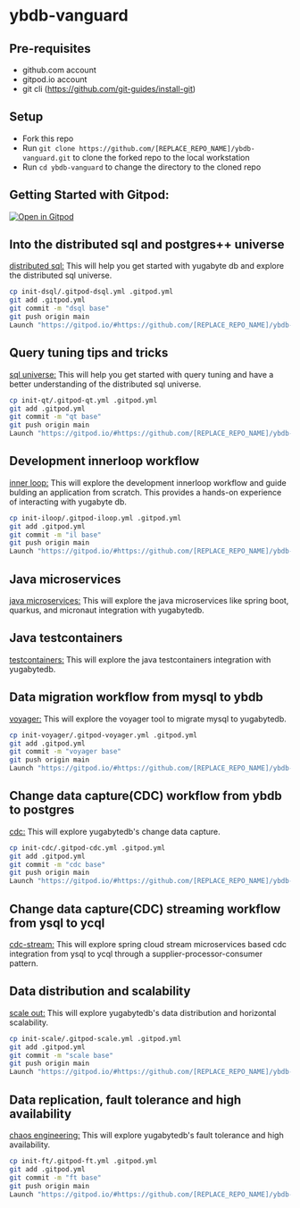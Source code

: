 # ybdb-vanguard

## Pre-requisites
- github.com account
- gitpod.io account
- git cli (https://github.com/git-guides/install-git)

## Setup
- Fork this repo
- Run `git clone https://github.com/[REPLACE_REPO_NAME]/ybdb-vanguard.git` to clone the forked repo to the local workstation
- Run `cd ybdb-vanguard` to change the directory to the cloned repo

## Getting Started with Gitpod:
[![Open in Gitpod](https://gitpod.io/button/open-in-gitpod.svg)](https://gitpod.io/#https://github.com/...)

## Into the distributed sql and postgres++ universe
[distributed sql:](init-dsql/README.md)
This will help you get started with yugabyte db and explore the distributed sql universe.

```bash
cp init-dsql/.gitpod-dsql.yml .gitpod.yml
git add .gitpod.yml
git commit -m "dsql base"
git push origin main
Launch "https://gitpod.io/#https://github.com/[REPLACE_REPO_NAME]/ybdb-vanguard.git" in browser
```

## Query tuning tips and tricks
[sql universe:](init-qt/README.md)
This will help you get started with query tuning and have a better understanding of the distributed sql universe.

```bash
cp init-qt/.gitpod-qt.yml .gitpod.yml
git add .gitpod.yml
git commit -m "qt base"
git push origin main
Launch "https://gitpod.io/#https://github.com/[REPLACE_REPO_NAME]/ybdb-vanguard.git" in browser
```

## Development innerloop workflow
[inner loop:](init-iloop/README.md)
This will explore the development innerloop workflow and guide bulding an application from scratch. This provides a hands-on experience of interacting with yugabyte db.

```bash
cp init-iloop/.gitpod-iloop.yml .gitpod.yml
git add .gitpod.yml
git commit -m "il base"
git push origin main
Launch "https://gitpod.io/#https://github.com/[REPLACE_REPO_NAME]/ybdb-vanguard.git" in browser
```

## Java microservices
[java microservices:](https://github.com/srinivasa-vasu/yb-ms-data)
This will explore the java microservices like spring boot, quarkus, and micronaut integration with yugabytedb.

## Java testcontainers
[testcontainers:](https://github.com/srinivasa-vasu/ybdb-boot-data)
This will explore the java testcontainers integration with yugabytedb.

## Data migration workflow from mysql to ybdb
[voyager:](init-voyager/README.md)
This will explore the voyager tool to migrate mysql to yugabytedb.

```bash
cp init-voyager/.gitpod-voyager.yml .gitpod.yml
git add .gitpod.yml
git commit -m "voyager base"
git push origin main
Launch "https://gitpod.io/#https://github.com/[REPLACE_REPO_NAME]/ybdb-vanguard.git" in browser
```

## Change data capture(CDC) workflow from ybdb to postgres
[cdc:](init-cdc/README.md)
This will explore yugabytedb's change data capture.

```bash
cp init-cdc/.gitpod-cdc.yml .gitpod.yml
git add .gitpod.yml
git commit -m "cdc base"
git push origin main
Launch "https://gitpod.io/#https://github.com/[REPLACE_REPO_NAME]/ybdb-vanguard.git" in browser
```

## Change data capture(CDC) streaming workflow from ysql to ycql
[cdc-stream:](https://github.com/srinivasa-vasu/yb-cdc-streams)
This will explore spring cloud stream microservices based cdc integration from ysql to ycql through a supplier-processor-consumer pattern.

## Data distribution and scalability
[scale out:](init-scale/README.md)
This will explore yugabytedb's data distribution and horizontal scalability.

```bash
cp init-scale/.gitpod-scale.yml .gitpod.yml
git add .gitpod.yml
git commit -m "scale base"
git push origin main
Launch "https://gitpod.io/#https://github.com/[REPLACE_REPO_NAME]/ybdb-vanguard.git" in browser
```

## Data replication, fault tolerance and high availability
[chaos engineering:](init-ft/README.md)
This will explore yugabytedb's fault tolerance and high availability.

```bash
cp init-ft/.gitpod-ft.yml .gitpod.yml
git add .gitpod.yml
git commit -m "ft base"
git push origin main
Launch "https://gitpod.io/#https://github.com/[REPLACE_REPO_NAME]/ybdb-vanguard.git" in browser
```
